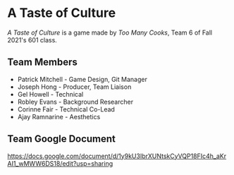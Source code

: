 # A Taste of Culture
 *A Taste of Culture* is a game made by *Too Many Cooks*, Team 6 of Fall 2021's 601 class.
## Team Members
 - Patrick Mitchell - Game Design, Git Manager
 - Joseph Hong - Producer, Team Liaison
 - Gel Howell - Technical
 - Robley Evans - Background Researcher
 - Corinne Fair - Technical Co-Lead
 - Ajay Ramnarine - Aesthetics 
## Team Google Document
 https://docs.google.com/document/d/1y9kU3IbrXUNtskCyVQP18FIc4h_aKrAI1_wMWW6DS18/edit?usp=sharing
